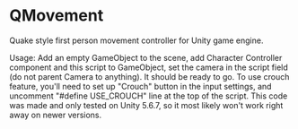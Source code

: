 # QMovement
Quake style first person movement controller for Unity game engine.

Usage: Add an empty GameObject to the scene, add Character Controller component and this script to GameObject,
set the camera in the script field (do not parent Camera to anything). It should be ready to go.
To use crouch feature, you'll need to set up "Crouch" button in the input settings, and uncomment "#define USE_CROUCH" line at the top of the script.
This code was made and only tested on Unity 5.6.7, so it most likely won't work right away on newer versions.
